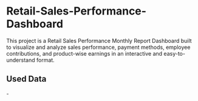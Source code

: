 # Retail-Sales-Performance-Dashboard
This project is a Retail Sales Performance Monthly Report Dashboard built to visualize and analyze sales performance, payment methods, employee contributions, and product-wise earnings in an interactive and easy-to-understand format.

## Used Data
-<a herf="https://github.com/AniruddhTiwari532/Retail-Sales-Performance-Dashboard/blob/main/retail_sales_project_data_large.csv"> </a>
